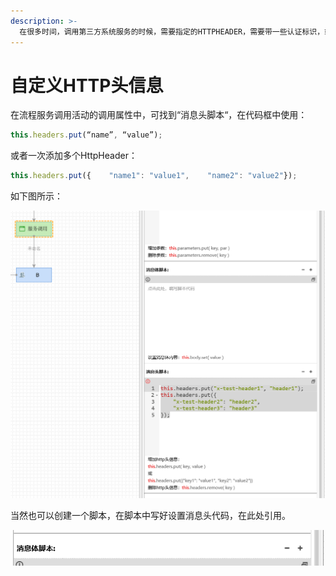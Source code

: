 ```yaml
---
description: >-
  在很多时间，调用第三方系统服务的时候，需要指定的HTTPHEADER，需要带一些认证标识，或者其他第三方指定的信息，此时需要在发送请求时对httpHeader进行编辑，此篇上要讲述该功能
---
```


# 自定义HTTP头信息

在流程服务调用活动的调用属性中，可找到“消息头脚本“，在代码框中使用：

```javascript
this.headers.put(“name”, “value”);
```

或者一次添加多个HttpHeader：

```javascript
this.headers.put({    "name1": "value1",    "name2": "value2"});
```

如下图所示：

![&#x5728;&#x670D;&#x52A1;&#x5C5E;&#x6027;&#x4E2D;&#x7F16;&#x8F91;&#x6D88;&#x606F;&#x5934;](../../../.gitbook/assets/3%20%2810%29.png)

当然也可以创建一个脚本，在脚本中写好设置消息头代码，在此处引用。

![&#x70B9;&#x51FB;&#x53F3;&#x4FA7;&#x52A0;&#x53F7;&#x53EF;&#x4EE5;&#x5F15;&#x5165;&#x811A;&#x672C;](../../../.gitbook/assets/4%20%285%29.png)



